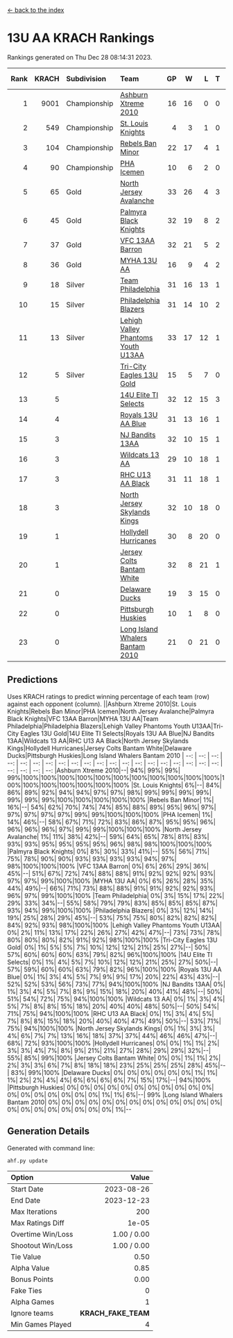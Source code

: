 [<- back to the index](readme.md)
# 13U AA KRACH Rankings
Rankings generated on Thu Dec 28 08:14:31 2023.

Rank|KRACH|Subdivision|Team|GP|W|L|T|OTW|OTL|SoS|Exp Wins|Win Diff
---:|---:|:---|:---|---:|---:|---:|---:|---:|---:|---:|---:|---:
1|9001|Championship|[Ashburn Xtreme 2010](https://gamesheetstats.com/seasons/3659/teams/140527/schedule)|16|16|0|0|0|0|59|16.7|-0.1
2|549|Championship|[St. Louis Knights](https://gamesheetstats.com/seasons/3659/teams/143323/schedule)|4|3|1|0|0|0|1808|3.8|-0.0
3|104|Championship|[Rebels Ban Minor](https://gamesheetstats.com/seasons/3659/teams/140539/schedule)|22|17|4|1|0|0|799|18.4|0.0
4|90|Championship|[PHA Icemen](https://gamesheetstats.com/seasons/3659/teams/143321/schedule)|10|6|2|0|2|0|27|8.9|0.0
5|65|Gold|[North Jersey Avalanche](https://gamesheetstats.com/seasons/3659/teams/140535/schedule)|33|26|4|3|0|0|280|28.4|0.0
6|45|Gold|[Palmyra Black Knights](https://gamesheetstats.com/seasons/3659/teams/140537/schedule)|32|19|8|2|3|0|564|23.9|0.0
7|37|Gold|[VFC 13AA Barron](https://gamesheetstats.com/seasons/3659/teams/140544/schedule)|32|21|5|2|2|2|19|24.9|0.0
8|36|Gold|[MYHA 13U AA](https://gamesheetstats.com/seasons/3659/teams/140533/schedule)|16|9|4|2|1|0|47|11.9|0.0
9|18|Silver|[Team Philadelphia](https://gamesheetstats.com/seasons/3659/teams/140542/schedule)|31|16|13|1|0|1|586|17.4|0.0
10|15|Silver|[Philadelphia Blazers](https://gamesheetstats.com/seasons/3659/teams/140538/schedule)|31|14|10|2|3|2|581|18.9|0.0
11|13|Silver|[Lehigh Valley Phantoms Youth U13AA](https://gamesheetstats.com/seasons/3659/teams/140531/schedule)|33|17|12|1|0|3|287|18.4|0.0
12|5|Silver|[Tri-City Eagles 13U Gold](https://gamesheetstats.com/seasons/3659/teams/140543/schedule)|15|5|7|0|1|2|20|6.9|0.0
13|5||[14U Elite TI Selects](https://gamesheetstats.com/seasons/3659/teams/140526/schedule)|32|12|15|3|1|1|560|15.4|0.0
14|4||[Royals 13U AA Blue](https://gamesheetstats.com/seasons/3659/teams/140541/schedule)|31|13|16|1|0|1|29|14.4|0.0
15|3||[NJ Bandits 13AA](https://gamesheetstats.com/seasons/3659/teams/140534/schedule)|32|10|15|1|2|4|295|13.4|0.0
16|3||[Wildcats 13 AA](https://gamesheetstats.com/seasons/3659/teams/140545/schedule)|29|10|18|1|0|0|20|11.4|0.0
17|3||[RHC U13 AA Black](https://gamesheetstats.com/seasons/3659/teams/140540/schedule)|31|11|18|1|1|0|18|13.4|0.0
18|3||[North Jersey Skylands Kings](https://gamesheetstats.com/seasons/3659/teams/140536/schedule)|32|10|18|0|3|1|20|13.9|0.0
19|1||[Hollydell Hurricanes](https://gamesheetstats.com/seasons/3659/teams/140529/schedule)|30|8|20|0|2|0|317|10.9|0.0
20|1||[Jersey Colts Bantam White](https://gamesheetstats.com/seasons/3659/teams/140530/schedule)|32|8|21|1|0|2|17|9.4|0.0
21|0||[Delaware Ducks](https://gamesheetstats.com/seasons/3659/teams/140528/schedule)|19|3|15|0|0|1|11|3.9|0.0
22|0||[Pittsburgh Huskies](https://gamesheetstats.com/seasons/3659/teams/149413/schedule)|10|1|8|0|0|1|852|1.9|0.0
23|0||[Long Island Whalers Bantam 2010](https://gamesheetstats.com/seasons/3659/teams/140532/schedule)|21|0|21|0|0|0|16|0.9|0.0

## Predictions
Uses KRACH ratings to predict winning percentage of each team (row) against each opponent (column).
||Ashburn Xtreme 2010|St. Louis Knights|Rebels Ban Minor|PHA Icemen|North Jersey Avalanche|Palmyra Black Knights|VFC 13AA Barron|MYHA 13U AA|Team Philadelphia|Philadelphia Blazers|Lehigh Valley Phantoms Youth U13AA|Tri-City Eagles 13U Gold|14U Elite TI Selects|Royals 13U AA Blue|NJ Bandits 13AA|Wildcats 13 AA|RHC U13 AA Black|North Jersey Skylands Kings|Hollydell Hurricanes|Jersey Colts Bantam White|Delaware Ducks|Pittsburgh Huskies|Long Island Whalers Bantam 2010
| --: | --: | --: | --: | --: | --: | --: | --: | --: | --: | --: | --: | --: | --: | --: | --: | --: | --: | --: | --: | --: | --: | --: | --: 
|Ashburn Xtreme 2010|--| 94%| 99%| 99%| 99%|100%|100%|100%|100%|100%|100%|100%|100%|100%|100%|100%|100%|100%|100%|100%|100%|100%|100%
|St. Louis Knights|  6%|--| 84%| 86%| 89%| 92%| 94%| 94%| 97%| 97%| 98%| 99%| 99%| 99%| 99%| 99%| 99%| 99%|100%|100%|100%|100%|100%
|Rebels Ban Minor|  1%| 16%|--| 54%| 62%| 70%| 74%| 74%| 85%| 88%| 89%| 95%| 96%| 97%| 97%| 97%| 97%| 97%| 99%| 99%|100%|100%|100%
|PHA Icemen|  1%| 14%| 46%|--| 58%| 67%| 71%| 72%| 83%| 86%| 87%| 95%| 95%| 96%| 96%| 96%| 96%| 97%| 99%| 99%|100%|100%|100%
|North Jersey Avalanche|  1%| 11%| 38%| 42%|--| 59%| 64%| 65%| 78%| 81%| 83%| 93%| 93%| 95%| 95%| 95%| 95%| 96%| 98%| 98%|100%|100%|100%
|Palmyra Black Knights|  0%|  8%| 30%| 33%| 41%|--| 55%| 56%| 71%| 75%| 78%| 90%| 90%| 93%| 93%| 93%| 93%| 94%| 97%| 98%|100%|100%|100%
|VFC 13AA Barron|  0%|  6%| 26%| 29%| 36%| 45%|--| 51%| 67%| 72%| 74%| 88%| 88%| 91%| 92%| 92%| 92%| 93%| 97%| 97%| 99%|100%|100%
|MYHA 13U AA|  0%|  6%| 26%| 28%| 35%| 44%| 49%|--| 66%| 71%| 73%| 88%| 88%| 91%| 91%| 92%| 92%| 93%| 96%| 97%| 99%|100%|100%
|Team Philadelphia|  0%|  3%| 15%| 17%| 22%| 29%| 33%| 34%|--| 55%| 58%| 79%| 79%| 83%| 85%| 85%| 85%| 87%| 93%| 94%| 99%|100%|100%
|Philadelphia Blazers|  0%|  3%| 12%| 14%| 19%| 25%| 28%| 29%| 45%|--| 53%| 75%| 75%| 80%| 82%| 82%| 82%| 84%| 92%| 93%| 98%|100%|100%
|Lehigh Valley Phantoms Youth U13AA|  0%|  2%| 11%| 13%| 17%| 22%| 26%| 27%| 42%| 47%|--| 73%| 73%| 78%| 80%| 80%| 80%| 82%| 91%| 92%| 98%|100%|100%
|Tri-City Eagles 13U Gold|  0%|  1%|  5%|  5%|  7%| 10%| 12%| 12%| 21%| 25%| 27%|--| 50%| 57%| 60%| 60%| 60%| 63%| 79%| 82%| 96%|100%|100%
|14U Elite TI Selects|  0%|  1%|  4%|  5%|  7%| 10%| 12%| 12%| 21%| 25%| 27%| 50%|--| 57%| 59%| 60%| 60%| 63%| 79%| 82%| 96%|100%|100%
|Royals 13U AA Blue|  0%|  1%|  3%|  4%|  5%|  7%|  9%|  9%| 17%| 20%| 22%| 43%| 43%|--| 52%| 52%| 53%| 56%| 73%| 77%| 94%|100%|100%
|NJ Bandits 13AA|  0%|  1%|  3%|  4%|  5%|  7%|  8%|  9%| 15%| 18%| 20%| 40%| 41%| 48%|--| 50%| 51%| 54%| 72%| 75%| 94%|100%|100%
|Wildcats 13 AA|  0%|  1%|  3%|  4%|  5%|  7%|  8%|  8%| 15%| 18%| 20%| 40%| 40%| 48%| 50%|--| 50%| 54%| 71%| 75%| 94%|100%|100%
|RHC U13 AA Black|  0%|  1%|  3%|  4%|  5%|  7%|  8%|  8%| 15%| 18%| 20%| 40%| 40%| 47%| 49%| 50%|--| 53%| 71%| 75%| 94%|100%|100%
|North Jersey Skylands Kings|  0%|  1%|  3%|  3%|  4%|  6%|  7%|  7%| 13%| 16%| 18%| 37%| 37%| 44%| 46%| 46%| 47%|--| 68%| 72%| 93%|100%|100%
|Hollydell Hurricanes|  0%|  0%|  1%|  1%|  2%|  3%|  3%|  4%|  7%|  8%|  9%| 21%| 21%| 27%| 28%| 29%| 29%| 32%|--| 55%| 85%| 99%|100%
|Jersey Colts Bantam White|  0%|  0%|  1%|  1%|  2%|  2%|  3%|  3%|  6%|  7%|  8%| 18%| 18%| 23%| 25%| 25%| 25%| 28%| 45%|--| 83%| 99%|100%
|Delaware Ducks|  0%|  0%|  0%|  0%|  0%|  0%|  1%|  1%|  1%|  2%|  2%|  4%|  4%|  6%|  6%|  6%|  6%|  7%| 15%| 17%|--| 94%|100%
|Pittsburgh Huskies|  0%|  0%|  0%|  0%|  0%|  0%|  0%|  0%|  0%|  0%|  0%|  0%|  0%|  0%|  0%|  0%|  0%|  0%|  1%|  1%|  6%|--| 99%
|Long Island Whalers Bantam 2010|  0%|  0%|  0%|  0%|  0%|  0%|  0%|  0%|  0%|  0%|  0%|  0%|  0%|  0%|  0%|  0%|  0%|  0%|  0%|  0%|  0%|  1%|--

## Generation Details

Generated with command line:
```
ahf.py update
```

| Option | Value |
| :----- | ----: |
| Start Date | 2023-08-26 |
| End Date | 2023-12-23 |
| Max Iterations | 200 |
| Max Ratings Diff | 1e-05 |
| Overtime Win/Loss | 1.00 / 0.00 |
| Shootout Win/Loss | 1.00 / 0.00 |
| Tie Value | 0.50 |
| Alpha Value | 0.85 |
| Bonus Points | 0.00 |
| Fake Ties | 0 |
| Alpha Games | 1 |
| Ignore teams | __KRACH_FAKE_TEAM__ |
| Min Games Played | 4 |

